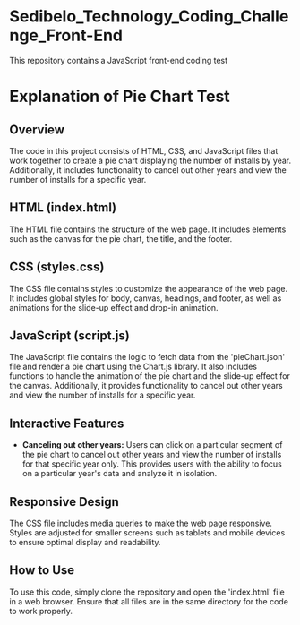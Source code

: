 # Sedibelo_Technology_Coding_Challenge_Front-End
This repository contains a JavaScript front-end coding test 


# Explanation of Pie Chart Test


## Overview

The code in this project consists of HTML, CSS, and JavaScript files that work together to create a pie chart displaying the number of installs by year. Additionally, it includes functionality to cancel out other years and view the number of installs for a specific year.

## HTML (index.html)

The HTML file contains the structure of the web page. It includes elements such as the canvas for the pie chart, the title, and the footer.

## CSS (styles.css)

The CSS file contains styles to customize the appearance of the web page. It includes global styles for body, canvas, headings, and footer, as well as animations for the slide-up effect and drop-in animation.

## JavaScript (script.js)

The JavaScript file contains the logic to fetch data from the 'pieChart.json' file and render a pie chart using the Chart.js library. It also includes functions to handle the animation of the pie chart and the slide-up effect for the canvas. Additionally, it provides functionality to cancel out other years and view the number of installs for a specific year.

## Interactive Features

- **Canceling out other years:** Users can click on a particular segment of the pie chart to cancel out other years and view the number of installs for that specific year only. This provides users with the ability to focus on a particular year's data and analyze it in isolation.

## Responsive Design

The CSS file includes media queries to make the web page responsive. Styles are adjusted for smaller screens such as tablets and mobile devices to ensure optimal display and readability.

## How to Use

To use this code, simply clone the repository and open the 'index.html' file in a web browser. Ensure that all files are in the same directory for the code to work properly.


